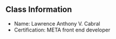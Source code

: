 ## Class Information
- Name: Lawrence Anthony V. Cabral  
- Certification: META front end developer  
  
